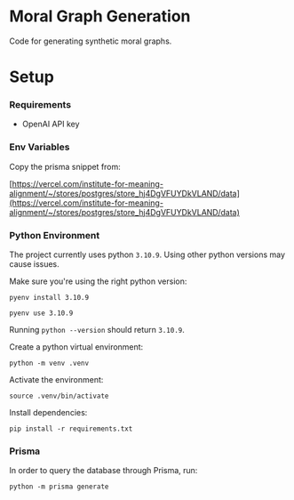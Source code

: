 # Moral Graph Generation

Code for generating synthetic moral graphs.

# Setup

### Requirements

* OpenAI API key

### Env Variables

Copy the prisma snippet from:

[https://vercel.com/institute-for-meaning-alignment/~/stores/postgres/store_hj4DgVFUYDkVLAND/data](https://vercel.com/institute-for-meaning-alignment/~/stores/postgres/store_hj4DgVFUYDkVLAND/data)

### Python Environment

The project currently uses python `3.10.9`. Using other python versions may cause issues.

Make sure you're using the right python version:

`pyenv install 3.10.9`

`pyenv use 3.10.9`

Running `python --version` should return `3.10.9`.

Create a python virtual environment:

`python -m venv .venv`

Activate the environment:

`source .venv/bin/activate`

Install dependencies:

`pip install -r requirements.txt`

### Prisma

In order to query the database through Prisma, run:

`python -m prisma generate`